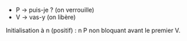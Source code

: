 - P -> puis-je ? (on verrouille)
- V -> vas-y (on libère)

Initialisation à n (positif) : n P non bloquant avant le premier V.


